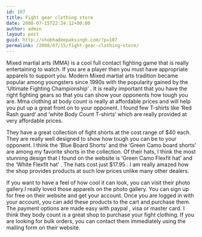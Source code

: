 ```yaml
---
id: 107
title: Fight gear clothing store
date: 2008-07-15T22:24:12+00:00
author: admin
layout: post
guid: http://shobhadeepaksingh.com/?p=107
permalink: /2008/07/15/fight-gear-clothing-store/
---
```

Mixed martial arts (MMA) is a cool full contact fighting game that is really entertaining to watch. If you are a player then you must have appropriate apparels to support you. Modern Mixed martial arts tradition became popular among youngsters since 1990s with the popularity gained by the &#8216;Ultimate Fighting Championship&#8217; . It is really important that you have the right fighting gears so that you can show your opponents how tough you are. Mma clothing at body count is really at affordable prices and will help you put up a great front on to your opponent. I found few T-shirts like &#8216;Red Rash guard&#8217; and &#8216;white Body Count T-shirts&#8217; which are really provided at very affordable prices.

They have a great collection of fight shorts at the cost range of $40 each. They are really well designed to show how tough you can be to your opponent. I think the &#8216;Blue Board Shorts&#8217; and the &#8216;Green Camo board shorts&#8217; are among my favorite shorts in the collection. Of their hats, I think the most stunning design that I found on the website is &#8216;Green Camo Flexfit hat&#8217; and the &#8216;White Flexfit hat&#8217; . The hats cost just $17.95 . I am really amazed how the shop provides products at such low prices unlike many other dealers.

If you want to have a feel of how cool it can look, you can visit their photo gallery.I really loved those apparels on the photo gallery. You can sign up for free on their website and get your account. Once you are logged in with your account, you can add these products to the cart and purchase them. The payment options are made easy with paypal , visa or master card. I think they body count is a great shop to purchase your fight clothing. If you are looking for bulk orders, you can contact them immediately using the mailing form on their website.